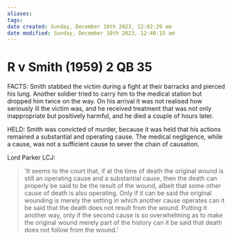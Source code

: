 ```yaml
---
aliases: 
tags: 
date created: Sunday, December 10th 2023, 12:02:29 am
date modified: Sunday, December 10th 2023, 12:40:15 am
---
```


# R v Smith (1959) 2 QB 35

FACTS: Smith stabbed the victim during a fight at their barracks and pierced his lung. Another soldier tried to carry him to the medical station but dropped him twice on the way. On his arrival it was not realised how seriously ill the victim was, and he received treatment that was not only inappropriate but positively harmful, and he died a couple of hours later.

HELD: Smith was convicted of murder, because it was held that his actions remained a substantial and operating cause. The medical negligence, while a cause, was not a sufficient cause to sever the chain of causation.

Lord Parker LCJ:

> 'It seems to the court that, if at the time of death the original wound is still an operating cause and a substantial cause, then the death can properly be said to be the result of the wound, albeit that some other cause of death is also operating. Only if it can be said the original wounding is merely the setting in which another cause operates can it be said that the death does not result from the wound. Putting it another way, only if the second cause is so overwhelming as to make the original wound merely part of the history can it be said that death does not follow from the wound.'
